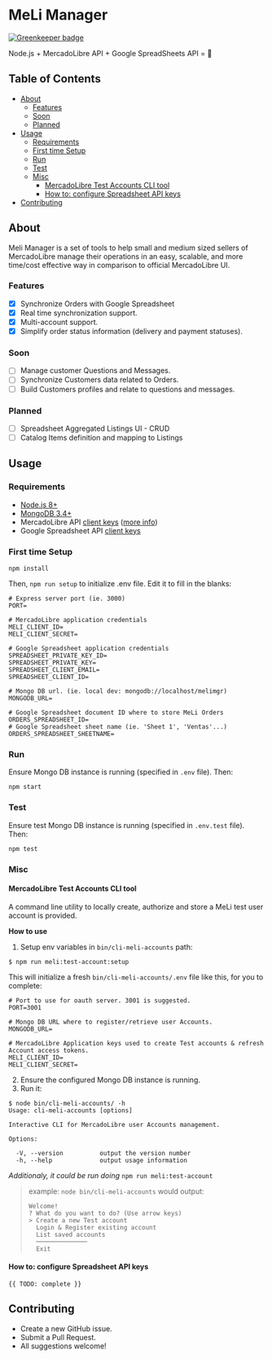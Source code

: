 # MeLi Manager

[![Greenkeeper badge](https://badges.greenkeeper.io/tmilar/meli-manager.svg)](https://greenkeeper.io/)

Node.js + MercadoLibre API + Google SpreadSheets API = :tada:

## Table of Contents

<!-- toc -->

- [About](#about)
  * [Features](#features)
  * [Soon](#soon)
  * [Planned](#planned)
- [Usage](#usage)
  * [Requirements](#requirements)
  * [First time Setup](#first-time-setup)
  * [Run](#run)
  * [Test](#test)
  * [Misc](#misc)
    + [MercadoLibre Test Accounts CLI tool](#mercadolibre-test-accounts-cli-tool)
    + [How to: configure Spreadsheet API keys](#how-to-configure-spreadsheet-api-keys)
- [Contributing](#contributing)

<!-- tocstop -->

## About
Meli Manager is a set of tools to help small and medium sized sellers of MercadoLibre manage their operations in an easy, scalable, and more time/cost effective way in comparison to official MercadoLibre UI.

### Features
- [x] Synchronize Orders with Google Spreadsheet
- [x] Real time synchronization support.
- [x] Multi-account support.
- [x] Simplify order status information (delivery and payment statuses).

### Soon
- [ ] Manage customer Questions and Messages.
- [ ] Synchronize Customers data related to Orders.
- [ ] Build Customers profiles and relate to questions and messages.

### Planned
- [ ] Spreadsheet Aggregated Listings UI - CRUD
- [ ] Catalog Items definition and mapping to Listings

## Usage
### Requirements
* [Node.js 8+](https://nodejs.org/es/download/)
* [MongoDB 3.4+](https://www.mongodb.com/download-center#community)
* MercadoLibre API [client keys](https://developers.mercadolibre.com.ar/apps/create-app) ([more info](https://developers.mercadolibre.com/en_us/register-your-application))
* Google Spreadsheet API [client keys](https://cloud.google.com/docs/authentication/api-keys)

### First time Setup
```
npm install
```

Then, `npm run setup` to initialize .env file. Edit it to fill in the blanks:

```
# Express server port (ie. 3000)
PORT=

# MercadoLibre application credentials
MELI_CLIENT_ID=
MELI_CLIENT_SECRET=

# Google Spreadsheet application credentials
SPREADSHEET_PRIVATE_KEY_ID=
SPREADSHEET_PRIVATE_KEY=
SPREADSHEET_CLIENT_EMAIL=
SPREADSHEET_CLIENT_ID=

# Mongo DB url. (ie. local dev: mongodb://localhost/melimgr)
MONGODB_URL=

# Google Spreadsheet document ID where to store MeLi Orders
ORDERS_SPREADSHEET_ID=
# Google Spreadsheet sheet name (ie. 'Sheet 1', 'Ventas'...)
ORDERS_SPREADSHEET_SHEETNAME=
```
### Run
Ensure Mongo DB instance is running (specified in `.env` file). Then:
```
npm start
```

### Test
Ensure test Mongo DB instance is running (specified in `.env.test` file). Then:
```
npm test
```
### Misc

#### MercadoLibre Test Accounts CLI tool
A command line utility to locally create, authorize and store a MeLi test user account is provided.

__How to use__
1. Setup env variables in `bin/cli-meli-accounts` path:
```
$ npm run meli:test-account:setup
```
This will initialize a fresh `bin/cli-meli-accounts/.env` file like this, for you to complete:
```
# Port to use for oauth server. 3001 is suggested.
PORT=3001

# Mongo DB URL where to register/retrieve user Accounts.
MONGODB_URL=

# MercadoLibre Application keys used to create Test accounts & refresh Account access tokens.
MELI_CLIENT_ID=
MELI_CLIENT_SECRET=
```

2. Ensure the configured Mongo DB instance is running.
3. Run it:

```
$ node bin/cli-meli-accounts/ -h
Usage: cli-meli-accounts [options]

Interactive CLI for MercadoLibre user Accounts management.

Options:

  -V, --version          output the version number
  -h, --help             output usage information
```

_Additionaly, it could be run doing_ `npm run meli:test-account`

> example:
>  `node bin/cli-meli-accounts`
> would output:
>
> ```
> Welcome!
> ? What do you want to do? (Use arrow keys)
> > Create a new Test account
>   Login & Register existing account
>   List saved accounts
>   ──────────────
>   Exit
> ```


#### How to: configure Spreadsheet API keys
```
{{ TODO: complete }}
```

## Contributing
- Create a new GitHub issue.
- Submit a Pull Request.
- All suggestions welcome!
